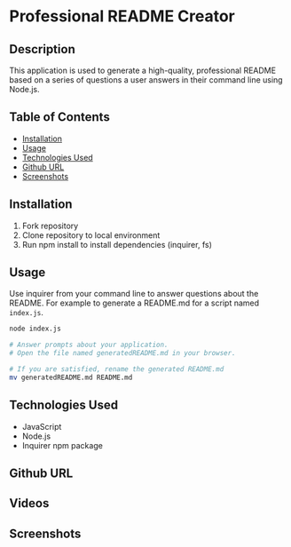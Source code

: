 # Professional README Creator

## Description
This application is used to generate a high-quality, professional README based on a series of questions a user answers in their command line using Node.js.

## Table of Contents

- [Installation](#installation)
- [Usage](#usage)
- [Technologies Used](#technologiesused)
- [Github URL](#githuburl)
- [Screenshots](#screenshots)


## Installation
1. Fork repository
2. Clone repository to local environment
3. Run npm install to install dependencies (inquirer, fs)

## Usage
Use inquirer from your command line to answer questions about the README.
For example to generate a README.md for a script named `index.js`.
```bash
node index.js

# Answer prompts about your application.
# Open the file named generatedREADME.md in your browser.

# If you are satisfied, rename the generated README.md
mv generatedREADME.md README.md
```

## Technologies Used
* JavaScript
* Node.js
* Inquirer npm package

## Github URL

## Videos

## Screenshots
